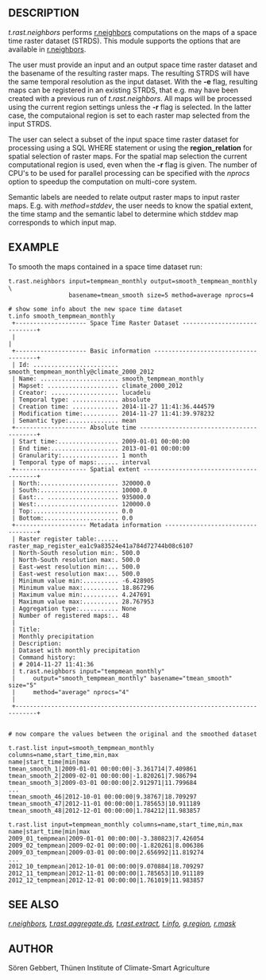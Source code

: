 ## DESCRIPTION

*t.rast.neighbors* performs [r.neighbors](r.neighbors.html) computations
on the maps of a space time raster dataset (STRDS). This module supports
the options that are available in [r.neighbors](r.neighbors.html).

The user must provide an input and an output space time raster dataset
and the basename of the resulting raster maps. The resulting STRDS will
have the same temporal resolution as the input dataset. With the **-e**
flag, resulting maps can be registered in an existing STRDS, that e.g.
may have been created with a previous run of *t.rast.neighbors*. All
maps will be processed using the current region settings unless the
**-r** flag is selected. In the latter case, the computaional region is
set to each raster map selected from the input STRDS.

The user can select a subset of the input space time raster dataset for
processing using a SQL WHERE statement or using the **region_relation**
for spatial selection of raster maps. For the spatial map selection the
current computational region is used, even when the **-r** flag is
given. The number of CPU\'s to be used for parallel processing can be
specified with the *nprocs* option to speedup the computation on
multi-core system.

Semantic labels are needed to relate output raster maps to input raster
maps. E.g. with *method=stddev*, the user needs to know the spatial
extent, the time stamp and the semantic label to determine which stddev
map corresponds to which input map.

## EXAMPLE

To smooth the maps contained in a space time dataset run:

```
t.rast.neighbors input=tempmean_monthly output=smooth_tempmean_monthly \
                 basename=tmean_smooth size=5 method=average nprocs=4

# show some info about the new space time dataset
t.info smooth_tempmean_monthly
 +-------------------- Space Time Raster Dataset -----------------------------+
 |                                                                            |
 +-------------------- Basic information -------------------------------------+
 | Id: ........................ smooth_tempmean_monthly@climate_2000_2012
 | Name: ...................... smooth_tempmean_monthly
 | Mapset: .................... climate_2000_2012
 | Creator: ................... lucadelu
 | Temporal type: ............. absolute
 | Creation time: ............. 2014-11-27 11:41:36.444579
 | Modification time:.......... 2014-11-27 11:41:39.978232
 | Semantic type:.............. mean
 +-------------------- Absolute time -----------------------------------------+
 | Start time:................. 2009-01-01 00:00:00
 | End time:................... 2013-01-01 00:00:00
 | Granularity:................ 1 month
 | Temporal type of maps:...... interval
 +-------------------- Spatial extent ----------------------------------------+
 | North:...................... 320000.0
 | South:...................... 10000.0
 | East:.. .................... 935000.0
 | West:....................... 120000.0
 | Top:........................ 0.0
 | Bottom:..................... 0.0
 +-------------------- Metadata information ----------------------------------+
 | Raster register table:...... raster_map_register_ea1c9a83524e41a784d72744b08c6107
 | North-South resolution min:. 500.0
 | North-South resolution max:. 500.0
 | East-west resolution min:... 500.0
 | East-west resolution max:... 500.0
 | Minimum value min:.......... -6.428905
 | Minimum value max:.......... 18.867296
 | Maximum value min:.......... 4.247691
 | Maximum value max:.......... 28.767953
 | Aggregation type:........... None
 | Number of registered maps:.. 48
 |
 | Title:
 | Monthly precipitation
 | Description:
 | Dataset with monthly precipitation
 | Command history:
 | # 2014-11-27 11:41:36
 | t.rast.neighbors input="tempmean_monthly"
 |     output="smooth_tempmean_monthly" basename="tmean_smooth" size="5"
 |     method="average" nprocs="4"
 |
 +----------------------------------------------------------------------------+


# now compare the values between the original and the smoothed dataset

t.rast.list input=smooth_tempmean_monthly columns=name,start_time,min,max
name|start_time|min|max
tmean_smooth_1|2009-01-01 00:00:00|-3.361714|7.409861
tmean_smooth_2|2009-02-01 00:00:00|-1.820261|7.986794
tmean_smooth_3|2009-03-01 00:00:00|2.912971|11.799684
...
tmean_smooth_46|2012-10-01 00:00:00|9.38767|18.709297
tmean_smooth_47|2012-11-01 00:00:00|1.785653|10.911189
tmean_smooth_48|2012-12-01 00:00:00|1.784212|11.983857

t.rast.list input=tempmean_monthly columns=name,start_time,min,max
name|start_time|min|max
2009_01_tempmean|2009-01-01 00:00:00|-3.380823|7.426054
2009_02_tempmean|2009-02-01 00:00:00|-1.820261|8.006386
2009_03_tempmean|2009-03-01 00:00:00|2.656992|11.819274
...
2012_10_tempmean|2012-10-01 00:00:00|9.070884|18.709297
2012_11_tempmean|2012-11-01 00:00:00|1.785653|10.911189
2012_12_tempmean|2012-12-01 00:00:00|1.761019|11.983857
```

## SEE ALSO

*[r.neighbors](r.neighbors.html),
[t.rast.aggregate.ds](t.rast.aggregate.ds.html),
[t.rast.extract](t.rast.extract.html), [t.info](t.info.html),
[g.region](g.region.html), [r.mask](r.mask.html)*

## AUTHOR

Sören Gebbert, Thünen Institute of Climate-Smart Agriculture
